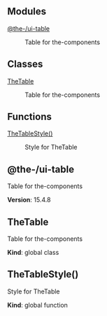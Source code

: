 <!--- Code generated by @the-/script-doc. DO NOT EDIT. -->

## Modules

<dl>
<dt><a href="#module_@the-/ui-table">@the-/ui-table</a></dt>
<dd><p>Table for the-components</p>
</dd>
</dl>

## Classes

<dl>
<dt><a href="#TheTable">TheTable</a></dt>
<dd><p>Table for the-components</p>
</dd>
</dl>

## Functions

<dl>
<dt><a href="#TheTableStyle">TheTableStyle()</a></dt>
<dd><p>Style for TheTable</p>
</dd>
</dl>

<a name="module_@the-/ui-table"></a>

## @the-/ui-table
Table for the-components

**Version**: 15.4.8  
<a name="TheTable"></a>

## TheTable
Table for the-components

**Kind**: global class  
<a name="TheTableStyle"></a>

## TheTableStyle()
Style for TheTable

**Kind**: global function  

